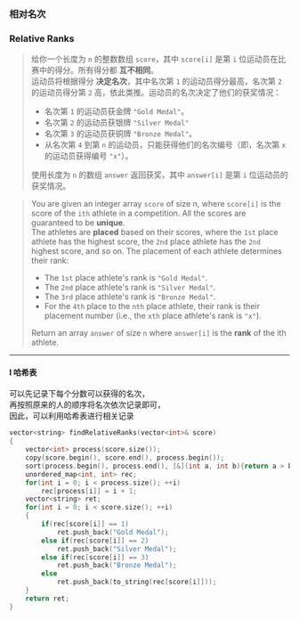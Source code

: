 ### 相对名次
### Relative Ranks

> 给你一个长度为 `n` 的整数数组 `score`，其中 `score[i]` 是第 `i` 位运动员在比赛中的得分。所有得分都 **互不相同**。  
> 运动员将根据得分 **决定名次**，其中名次第 `1` 的运动员得分最高，名次第 `2` 的运动员得分第 `2` 高，依此类推。运动员的名次决定了他们的获奖情况：  
> - 名次第 `1` 的运动员获金牌 `"Gold Medal"`。  
> - 名次第 `2` 的运动员获银牌 `"Silver Medal"`  
> - 名次第 `3` 的运动员获铜牌 `"Bronze Medal"`。  
> - 从名次第 `4` 到第 `n` 的运动员，只能获得他们的名次编号（即，名次第 `x` 的运动员获得编号 `"x"`）。  
> 
> 使用长度为 `n` 的数组 `answer` 返回获奖，其中 `answer[i]` 是第 `i` 位运动员的获奖情况。  

> You are given an integer array `score` of size n, where `score[i]` is the score of the `ith` athlete in a competition. All the scores are guaranteed to be **unique**.  
> The athletes are **placed** based on their scores, where the `1st` place athlete has the highest score, the `2nd` place athlete has the `2nd` highest score, and so on. The placement of each athlete determines their rank:  
> - The `1st` place athlete's rank is `"Gold Medal"`.  
> - The `2nd` place athlete's rank is `"Silver Medal"`.  
> - The `3rd` place athlete's rank is `"Bronze Medal"`.  
> - For the `4th` place to the `nth` place athlete, their rank is their placement number (i.e., the `xth` place athlete's rank is `"x"`).  
> 
> Return an array `answer` of size `n` where `answer[i]` is the **rank** of the ith athlete.

----------

#### I 哈希表

可以先记录下每个分数可以获得的名次，  
再按照原来的人的顺序将名次依次记录即可，  
因此，可以利用哈希表进行相关记录  

```cpp
vector<string> findRelativeRanks(vector<int>& score) 
{
    vector<int> process(score.size());
    copy(score.begin(), score.end(), process.begin());
    sort(process.begin(), process.end(), [&](int a, int b){return a > b;});
    unordered_map<int, int> rec;
    for(int i = 0; i < process.size(); ++i)
        rec[process[i]] = i + 1;
    vector<string> ret;
    for(int i = 0; i < score.size(); ++i)
    {
        if(rec[score[i]] == 1)
            ret.push_back("Gold Medal");
        else if(rec[score[i]] == 2)
            ret.push_back("Silver Medal");
        else if(rec[score[i]] == 3)
            ret.push_back("Bronze Medal");
        else
            ret.push_back(to_string(rec[score[i]]));
    }
    return ret;
}
```

